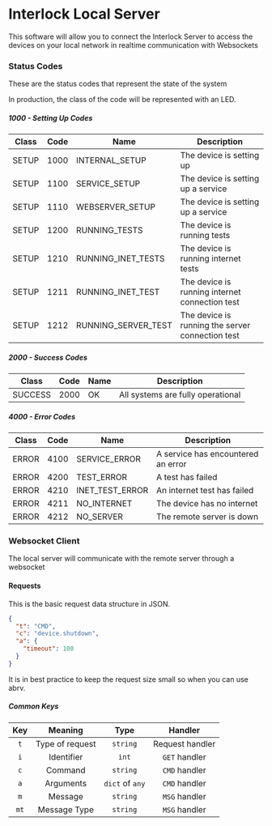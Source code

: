 # Interlock Local Server

This software will allow you to connect the Interlock Server to access the devices on your local network in realtime communication with Websockets

### Status Codes

These are the status codes that represent the state of the system

In production, the class of the code will be represented with an LED.

##### 1000 - Setting Up Codes

| Class | Code | Name | Description |
|-------|------|------|-------------|
| SETUP | 1000  | INTERNAL_SETUP | The device is setting up |
| SETUP | 1100 | SERVICE_SETUP | The device is setting up a service |
| SETUP | 1110 | WEBSERVER_SETUP | The device is setting up a service |
| SETUP | 1200 | RUNNING_TESTS | The device is running tests |
| SETUP | 1210 | RUNNING_INET_TESTS | The device is running internet tests |
| SETUP | 1211 | RUNNING_INET_TEST | The device is running internet connection test |
| SETUP | 1212 | RUNNING_SERVER_TEST | The device is running the server connection test |


##### 2000 - Success Codes

| Class | Code | Name | Description |
|-------|------|------|-------------|
| SUCCESS | 2000  | OK | All systems are fully operational |

##### 4000 - Error Codes

| Class | Code | Name | Description |
|-------|------|------|-------------|
| ERROR | 4100  | SERVICE_ERROR | A service has encountered an error |
| ERROR | 4200  | TEST_ERROR | A test has failed |
| ERROR | 4210  | INET_TEST_ERROR | An internet test has failed |
| ERROR | 4211  | NO_INTERNET | The device has no internet |
| ERROR | 4212  | NO_SERVER | The remote server is down |

### Websocket Client

The local server will communicate with the remote server through a websocket

#### Requests

This is the basic request data structure in JSON.

```json
{
  "t": "CMD",
  "c": "device.shutdown",
  "a": {
    "timeout": 100
  }
}
```

It is in best practice to keep the request size small so when you can use abrv. 

##### Common Keys

| Key | Meaning | Type | Handler |
|:---:|:-------:|:----:|:-------:|
|`t`| Type of request | `string` | Request handler |
|`i`| Identifier | `int` | `GET` handler |
|`c`| Command | `string` | `CMD` handler |
|`a`| Arguments | `dict` of `any` | `CMD` handler |
|`m`| Message | `string` | `MSG` handler |
|`mt`| Message Type | `string` | `MSG` handler |
